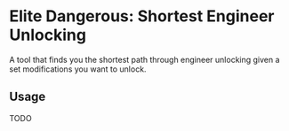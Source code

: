 # Elite Dangerous: Shortest Engineer Unlocking

A tool that finds you the shortest path through engineer unlocking given a set modifications you want to unlock.


## Usage

TODO
